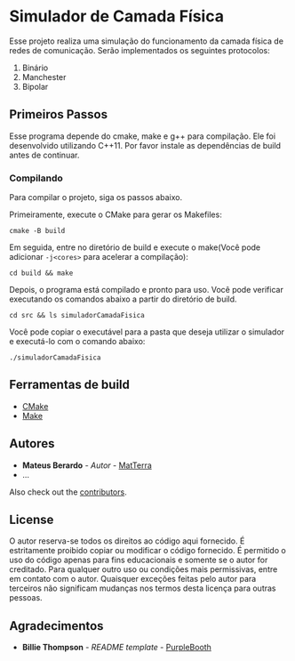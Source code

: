 # Simulador de Camada Física

Esse projeto realiza uma simulação do funcionamento da camada física de redes de comunicação. Serão implementados os seguintes protocolos:

 1. Binário
 2. Manchester
 3. Bipolar

## Primeiros Passos

Esse programa depende do cmake, make e g++ para compilação. Ele foi desenvolvido utilizando C++11. Por favor instale as dependências de build antes de continuar.

### Compilando

Para compilar o projeto, siga os passos abaixo.

Primeiramente, execute o CMake para gerar os Makefiles:
```
cmake -B build
```

Em seguida, entre no diretório de build e execute o make(Você pode adicionar `-j<cores>` para acelerar a compilação):
```
cd build && make
```

Depois, o programa está compilado e pronto para uso. Você pode verificar executando os comandos abaixo a partir do diretório de build.
```
cd src && ls simuladorCamadaFisica
```

Você pode copiar o executável para a pasta que deseja utilizar o simulador e executá-lo com o comando abaixo:
```
./simuladorCamadaFisica
```
<!--
## Running Unit Tests

The project was developed through an TDD approach, thus, it contains a thorough test suite, which is built with the executable. To run it, access the tests folder in the build directory and run the following command:

```
./simulador_tst
```
-->
## Ferramentas de build

* [CMake](https://cmake.org/)
* [Make](https://www.gnu.org/software/make/)


## Autores

* **Mateus Berardo** - *Autor* - [MatTerra](https://github.com/MatTerra)
* ...

Also check out the [contributors](graphs/contributors).

## License

O autor reserva-se todos os direitos ao código aqui fornecido. É estritamente proibido copiar ou modificar o código fornecido. É permitido o uso do código apenas para fins educacionais e somente se o autor for creditado. Para qualquer outro uso ou condições mais permissivas, entre em contato com o autor. Quaisquer exceções feitas pelo autor para terceiros não significam mudanças nos termos desta licença para outras pessoas.

## Agradecimentos

* **Billie Thompson** - *README template* - [PurpleBooth](https://github.com/PurpleBooth)

